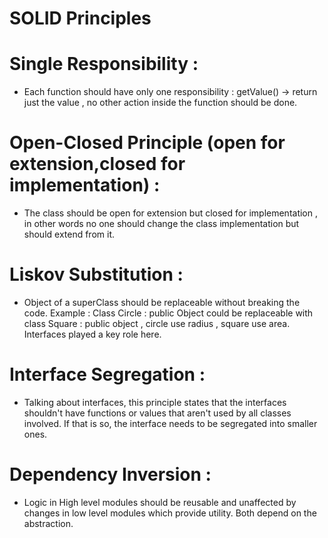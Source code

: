 # SOLID Principles

# Single Responsibility :
- Each function should have only one responsibility : getValue() -> return just the value , no other action inside the function should be done.
# Open-Closed Principle (open for extension,closed for implementation) : 
- The class should be open for extension but closed for implementation , in other words no one should change the class implementation but should extend from it.
# Liskov Substitution : 
- Object of a superClass should be replaceable without breaking the code. Example : Class Circle : public Object could be replaceable with  class Square : public object , circle use radius , square use area. Interfaces played a key role here.
# Interface Segregation : 
- Talking about interfaces, this principle states that the interfaces shouldn't have functions or values that aren't used by all classes involved. If that is so, the interface needs to be segregated into smaller ones.
# Dependency Inversion :
- Logic in High level modules should be reusable and unaffected by changes in low level modules which provide utility. Both depend on the abstraction.
